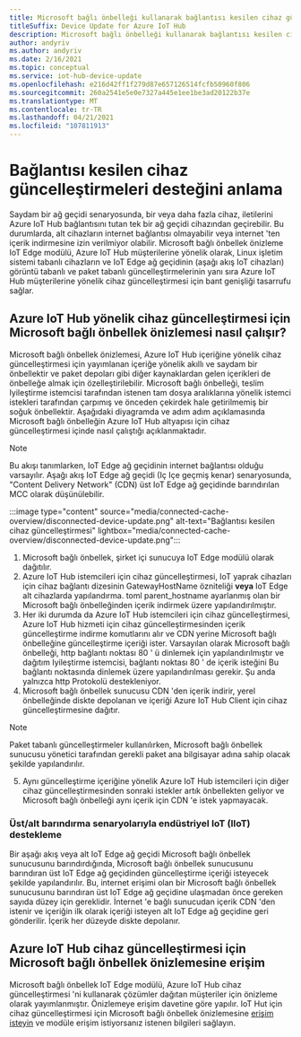 ```yaml
---
title: Microsoft bağlı önbelleği kullanarak bağlantısı kesilen cihaz güncelleştirmesi desteğini anlayın | Microsoft Docs
titleSuffix: Device Update for Azure IoT Hub
description: Microsoft bağlı önbelleği kullanarak bağlantısı kesilen cihaz güncelleştirmesi desteğini anlama
author: andyriv
ms.author: andyriv
ms.date: 2/16/2021
ms.topic: conceptual
ms.service: iot-hub-device-update
ms.openlocfilehash: e216d42ff1f279d87e657126514fcfb50960f806
ms.sourcegitcommit: 260a2541e5e0e7327a445e1ee1be3ad20122b37e
ms.translationtype: MT
ms.contentlocale: tr-TR
ms.lasthandoff: 04/21/2021
ms.locfileid: "107811913"
---
```

# <a name="understand-support-for-disconnected-device-updates"></a>Bağlantısı kesilen cihaz güncelleştirmeleri desteğini anlama

Saydam bir ağ geçidi senaryosunda, bir veya daha fazla cihaz, iletilerini Azure IoT Hub bağlantısını tutan tek bir ağ geçidi cihazından geçirebilir. Bu durumlarda, alt cihazların internet bağlantısı olmayabilir veya internet 'ten içerik indirmesine izin verilmiyor olabilir. Microsoft bağlı önbellek önizleme IoT Edge modülü, Azure IoT Hub müşterilerine yönelik olarak, Linux işletim sistemi tabanlı cihazların ve IoT Edge ağ geçidinin (aşağı akış IoT cihazları) görüntü tabanlı ve paket tabanlı güncelleştirmelerinin yanı sıra Azure IoT Hub müşterilerine yönelik cihaz güncelleştirmesi için bant genişliği tasarrufu sağlar.

## <a name="how-does-microsoft-connected-cache-preview-for-device-update-for-azure-iot-hub-work"></a>Azure IoT Hub yönelik cihaz güncelleştirmesi için Microsoft bağlı önbellek önizlemesi nasıl çalışır?

Microsoft bağlı önbellek önizlemesi, Azure IoT Hub içeriğine yönelik cihaz güncelleştirmesi için yayımlanan içeriğe yönelik akıllı ve saydam bir önbellektir ve paket depoları gibi diğer kaynaklardan gelen içerikleri de önbelleğe almak için özelleştirilebilir. Microsoft bağlı önbelleği, teslim Iyileştirme istemcisi tarafından istenen tam dosya aralıklarına yönelik istemci istekleri tarafından çarpımış ve önceden çekirdek hale getirilmemiş bir soğuk önbellektir. Aşağıdaki diyagramda ve adım adım açıklamasında Microsoft bağlı önbelleğin Azure IoT Hub altyapısı için cihaz güncelleştirmesi içinde nasıl çalıştığı açıklanmaktadır.

>[!Note]
>Bu akışı tanımlarken, IoT Edge ağ geçidinin internet bağlantısı olduğu varsayılır. Aşağı akış IoT Edge ağ geçidi (Iç Içe geçmiş kenar) senaryosunda, "Content Delivery Network" (CDN) üst IoT Edge ağ geçidinde barındırılan MCC olarak düşünülebilir.

  :::image type="content" source="media/connected-cache-overview/disconnected-device-update.png" alt-text="Bağlantısı kesilen cihaz güncelleştirmesi" lightbox="media/connected-cache-overview/disconnected-device-update.png":::

1. Microsoft bağlı önbellek, şirket içi sunucuya IoT Edge modülü olarak dağıtılır.
2. Azure IoT Hub istemcileri için cihaz güncelleştirmesi, IoT yaprak cihazları için cihaz bağlantı dizesinin GatewayHostName özniteliği **veya** IoT Edge alt cihazlarda yapılandırma. toml parent_hostname ayarlanmış olan bir Microsoft bağlı önbelleğinden içerik indirmek üzere yapılandırılmıştır.
3. Her iki durumda da Azure IoT Hub istemcileri için cihaz güncelleştirmesi, Azure IoT Hub hizmeti için cihaz güncelleştirmesinden içerik güncelleştirme indirme komutlarını alır ve CDN yerine Microsoft bağlı önbelleğine güncelleştirme içeriği ister. Varsayılan olarak Microsoft bağlı önbelleği, http bağlantı noktası 80 ' ü dinlemek için yapılandırılmıştır ve dağıtım Iyileştirme istemcisi, bağlantı noktası 80 ' de içerik isteğini Bu bağlantı noktasında dinlemek üzere yapılandırılması gerekir.  Şu anda yalnızca http Protokolü destekleniyor.
4. Microsoft bağlı önbellek sunucusu CDN 'den içerik indirir, yerel önbelleğinde diskte depolanan ve içeriği Azure IoT Hub Client için cihaz güncelleştirmesine dağıtır.
   
>[!Note]
>Paket tabanlı güncelleştirmeler kullanılırken, Microsoft bağlı önbellek sunucusu yönetici tarafından gerekli paket ana bilgisayar adına sahip olacak şekilde yapılandırılır.

5. Aynı güncelleştirme içeriğine yönelik Azure IoT Hub istemcileri için diğer cihaz güncelleştirmesinden sonraki istekler artık önbellekten geliyor ve Microsoft bağlı önbelleği aynı içerik için CDN 'e istek yapmayacak.

### <a name="supporting-industrial-iot-iiot-with-parentchild-hosting-scenarios"></a>Üst/alt barındırma senaryolarıyla endüstriyel IoT (IIoT) destekleme

Bir aşağı akış veya alt IoT Edge ağ geçidi Microsoft bağlı önbellek sunucusunu barındırdığında, Microsoft bağlı önbellek sunucusunu barındıran üst IoT Edge ağ geçidinden güncelleştirme içeriği isteyecek şekilde yapılandırılır. Bu, internet erişimi olan bir Microsoft bağlı önbellek sunucusunu barındıran üst IoT Edge ağ geçidine ulaşmadan önce gereken sayıda düzey için gereklidir. İnternet 'e bağlı sunucudan içerik CDN 'den istenir ve içeriğin ilk olarak içeriği isteyen alt IoT Edge ağ geçidine geri gönderilir. İçerik her düzeyde diskte depolanır.

## <a name="access-to-the-microsoft-connected-cache-preview-for-device-update-for-azure-iot-hub"></a>Azure IoT Hub cihaz güncelleştirmesi için Microsoft bağlı önbellek önizlemesine erişim

Microsoft bağlı önbellek IoT Edge modülü, Azure IoT Hub cihaz güncelleştirmesi 'ni kullanarak çözümler dağıtan müşteriler için önizleme olarak yayımlanmıştır. Önizlemeye erişim davetine göre yapılır. IoT Hut için cihaz güncelleştirmesi için Microsoft bağlı önbellek önizlemesine [erişim isteyin](https://aka.ms/MCCForDeviceUpdateForIoT) ve modüle erişim istiyorsanız istenen bilgileri sağlayın.
